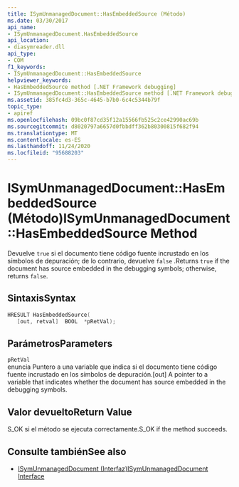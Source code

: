 ```yaml
---
title: ISymUnmanagedDocument::HasEmbeddedSource (Método)
ms.date: 03/30/2017
api_name:
- ISymUnmanagedDocument.HasEmbeddedSource
api_location:
- diasymreader.dll
api_type:
- COM
f1_keywords:
- ISymUnmanagedDocument::HasEmbeddedSource
helpviewer_keywords:
- HasEmbeddedSource method [.NET Framework debugging]
- ISymUnmanagedDocument::HasEmbeddedSource method [.NET Framework debugging]
ms.assetid: 385fc4d3-365c-4645-b7b0-6c4c5344b79f
topic_type:
- apiref
ms.openlocfilehash: 09bc0f87cd35f12a15566fb525c2ce42990ac69b
ms.sourcegitcommit: d8020797a6657d0fbbdff362b80300815f682f94
ms.translationtype: MT
ms.contentlocale: es-ES
ms.lasthandoff: 11/24/2020
ms.locfileid: "95688203"
---
```

# <a name="isymunmanageddocumenthasembeddedsource-method"></a><span data-ttu-id="8b90e-102">ISymUnmanagedDocument::HasEmbeddedSource (Método)</span><span class="sxs-lookup"><span data-stu-id="8b90e-102">ISymUnmanagedDocument::HasEmbeddedSource Method</span></span>

<span data-ttu-id="8b90e-103">Devuelve `true` si el documento tiene código fuente incrustado en los símbolos de depuración; de lo contrario, devuelve `false` .</span><span class="sxs-lookup"><span data-stu-id="8b90e-103">Returns `true` if the document has source embedded in the debugging symbols; otherwise, returns `false`.</span></span>  
  
## <a name="syntax"></a><span data-ttu-id="8b90e-104">Sintaxis</span><span class="sxs-lookup"><span data-stu-id="8b90e-104">Syntax</span></span>  
  
```cpp  
HRESULT HasEmbeddedSource(  
   [out, retval]  BOOL  *pRetVal);  
```  
  
## <a name="parameters"></a><span data-ttu-id="8b90e-105">Parámetros</span><span class="sxs-lookup"><span data-stu-id="8b90e-105">Parameters</span></span>  

 `pRetVal`  
 <span data-ttu-id="8b90e-106">enuncia Puntero a una variable que indica si el documento tiene código fuente incrustado en los símbolos de depuración.</span><span class="sxs-lookup"><span data-stu-id="8b90e-106">[out] A pointer to a variable that indicates whether the document has source embedded in the debugging symbols.</span></span>  
  
## <a name="return-value"></a><span data-ttu-id="8b90e-107">Valor devuelto</span><span class="sxs-lookup"><span data-stu-id="8b90e-107">Return Value</span></span>  

 <span data-ttu-id="8b90e-108">S_OK si el método se ejecuta correctamente.</span><span class="sxs-lookup"><span data-stu-id="8b90e-108">S_OK if the method succeeds.</span></span>  
  
## <a name="see-also"></a><span data-ttu-id="8b90e-109">Consulte también</span><span class="sxs-lookup"><span data-stu-id="8b90e-109">See also</span></span>

- [<span data-ttu-id="8b90e-110">ISymUnmanagedDocument (Interfaz)</span><span class="sxs-lookup"><span data-stu-id="8b90e-110">ISymUnmanagedDocument Interface</span></span>](isymunmanageddocument-interface.md)
